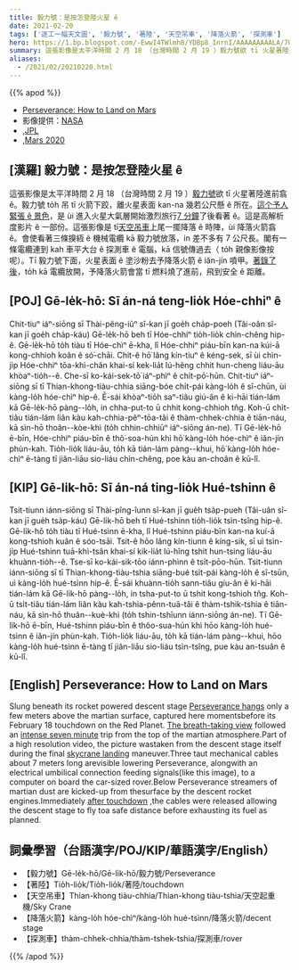 ```yaml
---
title: 毅力號：是按怎登陸火星 ê
date: 2021-02-20
tags: ['逐工一幅天文圖', '毅力號', '著陸', '天空吊車', '降落火箭', '探測車']
hero: https://1.bp.blogspot.com/-EwwI4TWlmh8/YDBp8_InrnI/AAAAAAAAALA/7OmS3Y5mJqcV_pTi-fWfllcjThlgzoxBACLcBGAsYHQ/s1024/rover_drop1024.jpg
summary: 這張影像是太平洋時間 2 月 18 （台灣時間 2 月 19 ）毅力號欲 tī 火星著陸進前翕 ê。
aliases:
  - /2021/02/20210220.html
---
```


{{% apod %}}

- [Perseverance: How to Land on Mars](https://apod.nasa.gov/apod/ap210220.html)
- 影像提供：[NASA](https://www.nasa.gov/)
- ,[JPL](https://www.jpl.nasa.gov/)
- ,[Mars 2020](https://mars.nasa.gov/mars2020/)

## [漢羅] 毅力號：是按怎登陸火星 ê

這張影像是太平洋時間 2 月 18 （台灣時間 2 月 19 ）[毅力號](https://www.nasa.gov/press-release/nasa-s-perseverance-rover-sends-sneak-peek-of-mars-landing)欲 tī 火星著陸進前翕 ê。毅力號 to̍h 吊 tī 火箭下跤，離火星表面 kan-na 幾若公尺懸 ê 所在。[這个予人緊張 ê 景色](https://www.nasa.gov/content/perseverance-mars-rovers-first-images)，是 ùi 進入火星大氣層開始激烈旅行[7 分鐘](https://apod.nasa.gov/apod/fap/ap210216.html)了後看著 ê。這是高解析度影片 ê 一部份。這張影像是 tī[天空吊車](https://mars.nasa.gov/mars2020/timeline/landing/entry-descent-landing/)上尾一擺降落 ê 時陣，ùi 降落火箭翕 ê。會使看著三條搝絚 ê 機械電纜 kā 毅力號放落，in 差不多有 7 公尺長。閣有一條電纜連到 kah 車平大台 ê 探測車 ê 電腦，kā 信號傳過去（ to̍h 親像影像按呢）。Tī 毅力號下面，火星表面 ê 塗沙粉去予降落火箭 ê iăn-jín 噴甲。[著錄了後](https://www.nasa.gov/image-feature/jpl/perseverance-s-first-full-color-look-at-mars)，to̍h kā 電纜放開，予降落火箭會當 tī 燃料燒了進前，飛到安全 ê 距離。

## [POJ] Gē-le̍k-hō: Sī án-ná teng-lio̍k Hóe-chhiⁿ ê

Chit-tiuⁿ iáⁿ-siōng sī Thài-pêng-iûⁿ sî-kan jī goe̍h cha̍p-poeh (Tâi-oân sî-kan jī goe̍h cha̍p-káu) Gē-le̍k-hō beh tī Hóe-chhiⁿ tio̍h-lio̍k chìn-chêng hip-ê. Gē-le̍k-hō to̍h tiàu tī Hóe-chìⁿ ē-kha, lî Hóe-chhiⁿ piáu-bīn kan-na kúi-ā kong-chhioh koân ê só͘-chāi. Chit-ê hō͘ lâng kín-tiuⁿ ê kéng-sek, sī ùi chìn-ji̍p Hóe-chhiⁿ tōa-khì-chân khai-sí kek-lia̍t lú-hêng chhit hun-cheng liáu-āu khòaⁿ-tio̍h--ê. Che-sī ko-kái-sek-tō͘ iáⁿ-phìⁿ ê chi̍t-pō͘-hūn. Chit-tiuⁿ iáⁿ-siōng sī tī Thian-khong-tiàu-chhia siāng-bóe chi̍t-pái kàng-lo̍h ê sî-chūn, ùi kàng-lo̍h hóe-chìⁿ hip-ê. Ē-sái khòaⁿ-tio̍h saⁿ-tiâu giú-ân ê ki-hāi tián-lám kā Gē-le̍k-hō pàng--lo̍h, in chha-put-to ū chhit kong-chhioh tn̂g. Koh-ū chi̍t-tiâu tián-lám liân kàu kah-chhia-pêⁿ-tōa-tâi ê thàm-chhek-chhia ê tiān-náu, kā sìn-hō thoân--kòe-khì (to̍h chhin-chhiūⁿ iáⁿ-siōng án-ne). Tī Gē-le̍k-hō ē-bīn, Hóe-chhiⁿ piáu-bīn ê thô͘-soa-hún khì hō͘ kàng-lo̍h hóe-chìⁿ ê iăn-jín phùn-kah. Tio̍h-lio̍k liáu-āu, to̍h kā tián-lám pàng--khui, hō͘ kàng-lo̍h hóe-chìⁿ ē-tàng tī jiân-liāu sio-liáu chìn-chêng, poe kàu an-choân ê kū-lî.

## [KIP] Gē-li̍k-hō: Sī án-ná ting-lio̍k Hué-tshinn ê

Tsit-tiunn iánn-siōng sī Thài-pîng-îunn sî-kan jī gue̍h tsa̍p-pueh (Tâi-uân sî-kan jī gue̍h tsa̍p-káu) Gē-li̍k-hō beh tī Hué-tshinn tio̍h-lio̍k tsìn-tsîng hip-ê. Gē-li̍k-hō to̍h tiàu tī Hué-tsìnn ē-kha, lî Hué-tshinn piáu-bīn kan-na kuí-ā kong-tshioh kuân ê sóo-tsāi. Tsit-ê hōo lâng kín-tiunn ê kíng-sik, sī uì tsìn-ji̍p Hué-tshinn tuā-khì-tsân khai-sí kik-lia̍t lú-hîng tshit hun-tsing liáu-āu khuànn-tio̍h--ê. Tse-sī ko-kái-sik-tōo iánn-phìnn ê tsi̍t-pōo-hūn. Tsit-tiunn iánn-siōng sī tī Thian-khong-tiàu-tshia siāng-bué tsi̍t-pái kàng-lo̍h ê sî-tsūn, uì kàng-lo̍h hué-tsìnn hip-ê. Ē-sái khuànn-tio̍h sann-tiâu gíu-ân ê ki-hāi tián-lám kā Gē-li̍k-hō pàng--lo̍h, in tsha-put-to ū tshit kong-tshioh tn̂g. Koh-ū tsi̍t-tiâu tián-lám liân kàu kah-tshia-pênn-tuā-tâi ê thàm-tshik-tshia ê tiān-náu, kā sìn-hō thuân--kuè-khì (to̍h tshin-tshīunn iánn-siōng án-ne). Tī Gē-li̍k-hō ē-bīn, Hué-tshinn piáu-bīn ê thôo-sua-hún khì hōo kàng-lo̍h hué-tsìnn ê iăn-jín phùn-kah. Tio̍h-lio̍k liáu-āu, to̍h kā tián-lám pàng--khui, hōo kàng-lo̍h hué-tsìnn ē-tàng tī jiân-liāu sio-liáu tsìn-tsîng, pue kàu an-tsuân ê kū-lî.

## [English] Perseverance: How to Land on Mars 

Slung beneath its rocket powered descent stage [Perseverance hangs](https://www.nasa.gov/press-release/nasa-s-perseverance-rover-sends-sneak-peek-of-mars-landing) only a few meters above the martian surface, captured here momentsbefore its February 18 touchdown on the Red Planet. [The breath-taking view](https://www.nasa.gov/content/perseverance-mars-rovers-first-images) followed an [intense seven minute](https://apod.nasa.gov/apod/fap/ap210216.html) trip from the top of the martian atmosphere.Part of a high resolution video, the picture wastaken from the descent stage itself during the final [skycrane landing](https://mars.nasa.gov/mars2020/timeline/landing/entry-descent-landing/) maneuver.Three taut mechanical cables about 7 meters long arevisible lowering Perseverance, alongwith an electrical umbilical connection feeding signals(like this image), to a computer on board the car-sized rover.Below Perseverance streamers of martian dust are kicked-up from thesurface by the descent rocket engines.Immediately [after touchdown](https://www.nasa.gov/image-feature/jpl/perseverance-s-first-full-color-look-at-mars) ,the cables were released allowing the descent stage to fly toa safe distance before exhausting its fuel as planned.

## 詞彙學習（台語漢字/POJ/KIP/華語漢字/English）

- 【毅力號】Gē-le̍k-hō/Gē-li̍k-hō/毅力號/Perseverance
- 【著陸】Tio̍h-lio̍k/Tio̍h-lio̍k/著陸/touchdown
- 【天空吊車】Thian-khong tiàu-chhia/Thian-khong tiàu-tshia/天空起重機/Sky Crane
- 【降落火箭】kàng-lo̍h hóe-chìⁿ/kàng-lo̍h hué-tsìnn/降落火箭/decent stage
- 【探測車】thàm-chhek-chhia/thàm-tshek-tshia/探測車/rover

{{% /apod %}}
